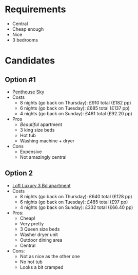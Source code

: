# Requirements
* Central
* Cheap enough
* Nice
* 3 bedrooms
# Candidates

## Option #1
* [Penthouse Sky](https://www.airbnb.co.uk/rooms/51195202?adults=5&check_in=2024-03-06&check_out=2024-03-14&source_impression_id=p3_1705352488_9P3T1MHnoJnZ%2F9Ef&previous_page_section_name=1000&federated_search_id=067cd380-de05-43f1-b7ea-7c89ad4163a7)
* Costs
	* 8 nights (go back on Thursday): £910 total (£182 pp)
	* 6 nights (go back on Tuesday): £685 total (£137 pp)
	* 4 nights (go back on Sunday): £461 total (£92.20 pp)
* Pros
	* *Beautiful* apartment
	* 3 king size beds
	* Hot tub
	* Washing machine + dryer
* Cons
	* Expensive
	* Not amazingly central

## Option 2
* [Loft Luxury 3 Bd apartment](https://www.airbnb.co.uk/rooms/21396605?adults=5&check_in=2024-03-06&check_out=2024-03-14&source_impression_id=p3_1705353039_fFWSZh60bPHMrvQ0&previous_page_section_name=1000&federated_search_id=69825614-15b6-4e10-878b-2b6280bf8cd4)
* Costs
	* 8 nights (go back on Thursday): £640 total (£128 pp)
	* 6 nights (go back on Tuesday): £485 total (£97 pp)
	* 4 nights (go back on Sunday): £332 total (£66.40 pp)
* Pros:
	* Cheap!
	* Very pretty
	* 3 Queen size beds
	* Washer dryer unit
	* Outdoor dining area
	* Central
* Cons:
	* Not as nice as the other one
	* No hot tub
	* Looks a bit cramped